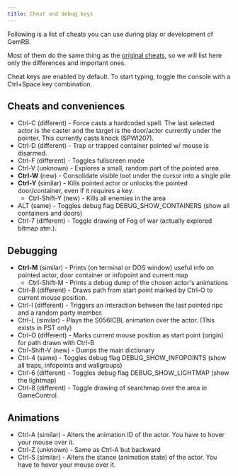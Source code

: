 ```yaml
---
title: Cheat and debug keys
---
```


Following is a list of cheats you can use during play or development of
GemRB.

Most of them do the same thing as the [original
cheats](https://gibberlings3.github.io/iesdp/appendices/clua/bg2.htm),
so we will list here only the differences and important ones.

Cheat keys are enabled by default. To start typing, toggle the console
with a Ctrl+Space key combination.

## Cheats and conveniences

  - Ctrl-C (different) - Force casts a hardcoded spell. The last
    selected actor is the caster and the target is the door/actor
    currently under the pointer. This currently casts knock (SPWI207).
  - Ctrl-D (different) - Trap or trapped container pointed w/ mouse is
    disarmed.
  - Ctrl-F (different) - Toggles fullscreen mode
  - Ctrl-V (unknown) - Explores a small, random part of the pointed
    area.
  - **Ctrl-W** (new) - Consolidate visible loot under the cursor into a
    single pile
  - **Ctrl-Y** (similar) - Kills pointed actor or unlocks the pointed
    door/container, even if it requires a key.
    - Ctrl-Shift-Y (new) - Kills all enemies in the area
  - ALT (same) - Toggles debug flag DEBUG\_SHOW\_CONTAINERS (show all
    containers and doors)
  - Ctrl-7 (different) - Toggle drawing of Fog of war (actually explored
    bitmap atm.).

## Debugging

  - **Ctrl-M** (similar) - Prints (on terminal or DOS window) useful info
    on pointed actor, door container or infopoint and current map
    - Ctrl-Shift-M - Prints a debug dump of the chosen actor's animations
  - Ctrl-B (different) - Draws path from start point marked by Ctrl-O to
    current mouse position.
  - Ctrl-I (different) - Triggers an interaction between the last
    pointed npc and a random party member.
  - Ctrl-L (similar) - Plays the S056ICBL animation over the actor.
    (This exists in PST only)
  - Ctrl-O (different) - Marks current mouse position as start point
    (origin) for path drawn with Ctrl-B
  - Ctrl-Shift-V (new) - Dumps the main dictionary
  - Ctrl-4 (same) - Toggles debug flag DEBUG\_SHOW\_INFOPOINTS (show all
    traps, infopoints and wallgroups)
  - Ctrl-6 (different) - Toggles debug flag DEBUG\_SHOW\_LIGHTMAP (show
    the lightmap)
  - Ctrl-8 (different) - Toggle drawing of searchmap over the area in
    GameControl.

## Animations

  - Ctrl-A (similar) - Alters the animation ID of the actor. You have to
    hover your mouse over it.
  - Ctrl-Z (unknown) - Same as Ctrl-A but backward
  - Ctrl-S (similar) - Alters the stance (animation state) of the actor.
    You have to hover your mouse over it.
